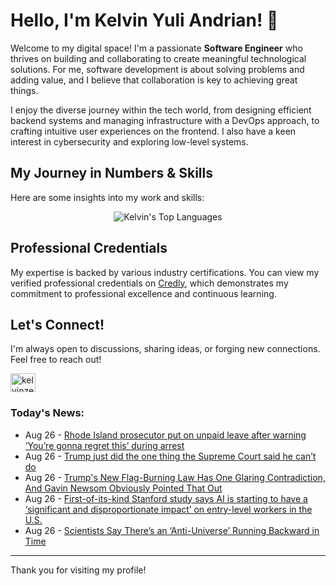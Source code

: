 # Hello, I'm Kelvin Yuli Andrian! 👋

Welcome to my digital space! I'm a passionate **Software Engineer** who thrives on building and collaborating to create meaningful technological solutions. For me, software development is about solving problems and adding value, and I believe that collaboration is key to achieving great things.

I enjoy the diverse journey within the tech world, from designing efficient backend systems and managing infrastructure with a DevOps approach, to crafting intuitive user experiences on the frontend. I also have a keen interest in cybersecurity and exploring low-level systems.

## My Journey in Numbers & Skills

Here are some insights into my work and skills:

<p align="center">
  <img src="https://github-readme-stats.vercel.app/api/top-langs/?username=kelvinzer0&layout=compact&theme=radical" alt="Kelvin's Top Languages" />
</p>

## Professional Credentials

My expertise is backed by various industry certifications. You can view my verified professional credentials on [Credly](https://www.credly.com/users/kelvin-yuli-andrian/badges), which demonstrates my commitment to professional excellence and continuous learning.

## Let's Connect!

I'm always open to discussions, sharing ideas, or forging new connections. Feel free to reach out!

<p align="left">
    <a href="https://linkedin.com/in/kelvinzero" target="blank"><img align="center" src="https://cdn.jsdelivr.net/npm/simple-icons@3.0.1/icons/linkedin.svg" alt="kelvinzero" height="30" width="40" /></a>
</p>

### Today's News:

<!-- feed start -->
- Aug 26 - [Rhode Island prosecutor put on unpaid leave after warning ‘You’re gonna regret this’ during arrest](https://www.yahoo.com/news/articles/rhode-island-prosecutor-put-unpaid-164149657.html)
- Aug 26 - [Trump just did the one thing the Supreme Court said he can’t do](https://www.yahoo.com/news/articles/trump-just-did-one-thing-163000414.html)
- Aug 26 - [Trump's New Flag-Burning Law Has One Glaring Contradiction, And Gavin Newsom Obviously Pointed That Out](https://www.yahoo.com/news/articles/gavin-newsom-pointed-one-very-162733716.html)
- Aug 26 - [First-of-its-kind Stanford study says AI is starting to have a ‘significant and disproportionate impact’ on entry-level workers in the U.S.](https://www.yahoo.com/news/articles/first-kind-stanford-study-says-154521204.html)
- Aug 26 - [Scientists Say There’s an ‘Anti-Universe’ Running Backward in Time](https://www.yahoo.com/news/articles/scientists-anti-universe-running-backward-153000191.html)
<!-- feed end -->

---

Thank you for visiting my profile!
